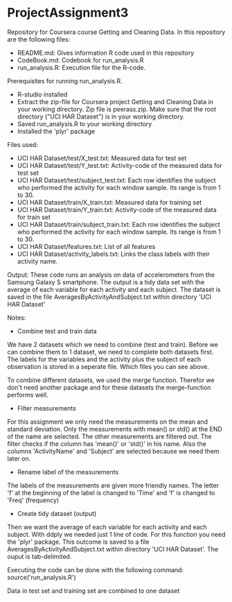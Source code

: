 ProjectAssignment3
==================

Repository for Coursera course Getting and Cleaning Data.
In this repository are the following files:
- README.md: Gives information R code used in this repository
- CodeBook.md: Codebook for run_analysis.R
- run_analysis.R: Execution file for the R-code.

Prerequisites for running run_analysis.R.
- R-studio installed
- Extract the zip-file for Coursera project Getting and Cleaning Data in your working directory. Zip file is peerass.zip. Make sure that the root directory ("UCI HAR Dataset") is in your working directory.
- Saved run_analysis.R to your working directory 
- Installed the 'plyr' package

Files used:
- UCI HAR Dataset/test/X_test.txt: Measured data for test set
- UCI HAR Dataset/test/Y_test.txt: Activity-code of the measured data for test set
- UCI HAR Dataset/test/subject_test.txt: Each row identifies the subject who performed the activity for each window sample. Its range is from 1 to 30.
- UCI HAR Dataset/train/X_train.txt: Measured data for training set
- UCI HAR Dataset/train/Y_train.txt: Activity-code of the measured data for train set
- UCI HAR Dataset/train/subject_train.txt: Each row identifies the subject who performed the activity for each window sample. Its range is from 1 to 30.
- UCI HAR Dataset/features.txt: List of all features
- UCI HAR Dataset/activity_labels.txt: Links the class labels with their activity name.

Output:
These code runs an analysis on data of accelerometers from the Samsung Galaxy S smartphone. The output
is a tidy data set with the average of each variable for each activity and each subject. The dataset is saved in the file AveragesByActivityAndSubject.txt within directory 'UCI HAR Dataset'

Notes:
- Combine test and train data

We have 2 datasets which we need to combine (test and train). Before we can combine them to 1 dataset, we need to complete both datasets first. The labels for the variables and the activity plus the subject of each observation is stored in a seperate file. Which files you can see above.

To combine different datasets, we used the merge function. Therefor we don't need another package and for these datasets the merge-function performs well. 

- Filter measurements

For this assignment we only need the measurements on the mean and standard deviation. Only the measurements with mean() or std() at the END of the name are selected. The other measurements are filtered out. The filter checks if the column has 'mean()' or 'std()' in his name. Also the columns 'ActivityName' and 'Subject' are selected because we need them later on. 

- Rename label of the measurements

The labels of the measurements are given more friendly names. The letter 'f' at the beginning of the label is changed to 'Time' and 'f' is changed to 'Freq' (frequency)

- Create tidy dataset (output)

Then we want the average of each variable for each activity and each subject. With ddply we needed just 1 line of code. For this function you need the 'plyr' package. This outcome is saved to a file AveragesByActivityAndSubject.txt within directory 'UCI HAR Dataset'. The ouput is tab-delimited.

Executing the code can be done with the following command: source('run_analysis.R')


Data in test set and training set are combined to one dataset

